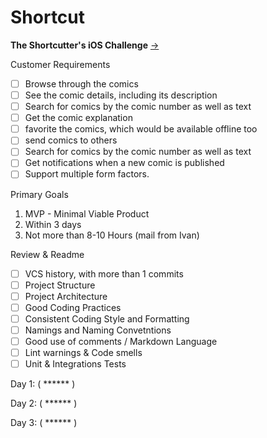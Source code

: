 # Shortcut
**The Shortcutter's iOS Challenge** [->](https://github.com/shortcut/coding-assignment-ios)

Customer Requirements
- [ ] Browse through the comics
- [ ] See the comic details, including its description 
- [ ] Search for comics by the comic number as well as text
- [ ] Get the comic explanation
- [ ] favorite the comics, which would be available offline too
- [ ] send comics to others
- [ ] Search for comics by the comic number as well as text
- [ ] Get notifications when a new comic is published
- [ ] Support multiple form factors.

Primary Goals
1. MVP - Minimal Viable Product
2. Within 3 days
3. Not more than 8-10 Hours (mail from Ivan)

Review & Readme
- [ ] VCS history, with more than 1 commits
- [ ] Project Structure
- [ ] Project Architecture
- [ ] Good Coding Practices
- [ ] Consistent Coding Style and Formatting
- [ ] Namings and Naming Convetntions
- [ ] Good use of comments / Markdown Language
- [ ] Lint warnings & Code smells
- [ ] Unit & Integrations Tests

Day 1: ( ****** )

Day 2: ( ****** )

Day 3: ( ****** )

